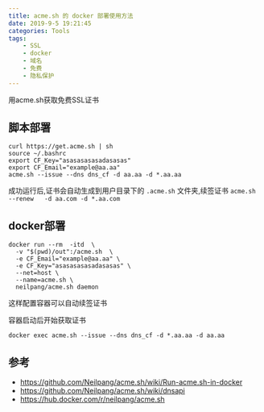 ```yaml
---
title: acme.sh 的 docker 部署使用方法
date: 2019-9-5 19:21:45
categories: Tools
tags:
    - SSL
    - docker
    - 域名
    - 免费
    - 隐私保护
---
```


用acme.sh获取免费SSL证书

<!--more-->


## 脚本部署

```
curl https://get.acme.sh | sh
source ~/.bashrc
export CF_Key="asasasasasadasasas"
export CF_Email="example@aa.aa"
acme.sh --issue --dns dns_cf -d aa.aa -d *.aa.aa
```
成功运行后,证书会自动生成到用户目录下的 ``.acme.sh`` 文件夹,续签证书 ``acme.sh  --renew   -d aa.com -d *.aa.com``

## docker部署

```
docker run --rm  -itd  \
  -v "$(pwd)/out":/acme.sh  \
  -e CF_Email="example@aa.aa" \
  -e CF_Key="asasasasasadasasas" \
  --net=host \
  --name=acme.sh \
  neilpang/acme.sh daemon
```

这样配置容器可以自动续签证书

容器启动后开始获取证书

```
docker exec acme.sh --issue --dns dns_cf -d *.aa.aa -d aa.aa
```
## 参考

- https://github.com/Neilpang/acme.sh/wiki/Run-acme.sh-in-docker
- https://github.com/Neilpang/acme.sh/wiki/dnsapi
- https://hub.docker.com/r/neilpang/acme.sh
